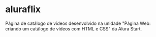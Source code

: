 # aluraflix
Página de catálogo de vídeos desenvolvido na unidade "Página Web: criando um catálogo de vídeos com HTML e CSS" da Alura Start.
